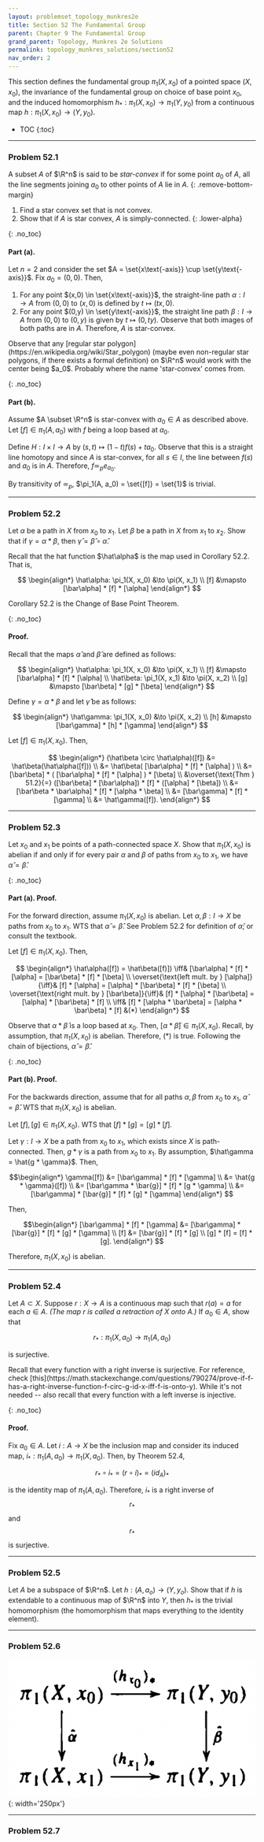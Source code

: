 ```yaml
---
layout: problemset_topology_munkres2e
title: Section 52 The Fundamental Group
parent: Chapter 9 The Fundamental Group
grand_parent: Topology, Munkres 2e Solutions
permalink: topology_munkres_solutions/section52
nav_order: 2
---
```


This section defines the fundamental group $\pi_1(X, x_0)$ of a pointed space $(X, x_0)$, the invariance of the fundamental group on choice of base point $x_0$, and the induced homomorphism $h_*: \pi_1(X, x_0) \to \pi_1(Y, y_0)$ from a continuous map $h: \pi_1(X, x_0) \to (Y, y_0)$.

* TOC
{:toc}

---

<div class='problem_stmt completed' markdown='1'>

### Problem 52.1
A subset $A$ of $\R^n$ is said to be *star-convex* if for some point $a_0$ of $A$, all the line segments joining $a_0$ to other points of $A$ lie in $A$.
{: .remove-bottom-margin}
1. Find a star convex set that is not convex.
2. Show that if $A$ is star convex, $A$ is simply-connected.
{: .lower-alpha}

{: .no_toc}
#### Part (a).
Let $n=2$ and consider the set $A = \set{x\text{-axis}} \cup \set{y\text{-axis}}$. Fix $a_0 = (0,0)$. Then,
1. For any point $(x,0) \in \set{x\text{-axis}}$, the straight-line path $\alpha: I \to A$ from $(0,0)$ to $(x,0)$ is defined by $t \mapsto (tx, 0)$.
2. For any point $(0,y) \in \set{y\text{-axis}}$, the straight line path $\beta: I \to A$ from $(0,0)$ to $(0,y)$ is given by $t \mapsto (0, ty)$.
Observe that both images of both paths are in $A$.
Therefore, $A$ is star-convex.

<div class='problem_notes' markdown='1'>
Observe that any [regular star polygon](https://en.wikipedia.org/wiki/Star_polygon) (maybe even non-regular star polygons, if there exists a formal definition) on $\R^n$ would work with the center being $a_0$. Probably where the name 'star-convex' comes from.
</div>


{: .no_toc}
#### Part (b).
Assume $A \subset \R^n$ is star-convex with $a_0 \in A$ as described above.
Let $[f] \in \pi_1(A, a_0)$ with $f$ being a loop based at $a_0$.

Define $H: I \times I \to A$ by $(s,t) \mapsto (1-t)f(s) + ta_0$. Observe that this is a straight line homotopy and since $A$ is star-convex, for all $s \in I$, the line between $f(s)$ and $a_0$ is in $A$. Therefore, $f \simeq_p e_{a_0}$.

By transitivity of $\simeq_p$, $\pi_1(A, a_0) = \set{[f]} = \set{1}$ is trivial.

</div>

---

<div class='problem_stmt completed' markdown='1'>

### Problem 52.2
Let $\alpha$ be a path in $X$ from $x_0$ to $x_1$. Let $\beta$ be a path in $X$ from $x_1$ to $x_2$. Show that if $\gamma = \alpha * \beta$, then $\hat{\gamma} = \hat{\beta} \circ \hat{\alpha}$.

<div class='problem_notes' markdown='1'>
Recall that the hat function $\hat\alpha$ is the map used in Corollary 52.2. That is,

$$ \begin{align*}
    \hat\alpha: \pi_1(X, x_0) &\to \pi(X, x_1) \\
    [f] &\mapsto [\bar\alpha] * [f] * [\alpha]
\end{align*}
$$

Corollary 52.2 is the Change of Base Point Theorem.
</div>

{: .no_toc}
#### Proof.
Recall that the maps $\hat\alpha$ and $\hat\beta$ are defined as follows:

$$ \begin{align*}
    \hat\alpha: \pi_1(X, x_0) &\to \pi(X, x_1) \\
    [f] &\mapsto [\bar\alpha] * [f] * [\alpha]  \\
    \hat\beta: \pi_1(X, x_1) &\to \pi(X, x_2) \\
    [g] &\mapsto [\bar\beta] * [g] * [\beta]
\end{align*}
$$

Define $\gamma = \alpha * \beta$ and let $\hat\gamma$ be as follows:

$$ \begin{align*}
    \hat\gamma: \pi_1(X, x_0) &\to \pi(X, x_2)   \\
    [h] &\mapsto [\bar\gamma] * [h] * [\gamma]   
\end{align*}
$$

Let $[f] \in \pi_1(X, x_0)$.
Then,

$$ \begin{align*}
(\hat\beta \circ \hat\alpha)([f])
  &= \hat\beta(\hat\alpha([f])) \\
  &= \hat\beta( [\bar\alpha] * [f] * [\alpha] ) \\
  &= [\bar\beta] * ( [\bar\alpha] * [f] * [\alpha] ) * [\beta] \\
  &\overset{\text{Thm } 51.2}{=}
    ([\bar\beta] * [\bar\alpha]) * [f] * ([\alpha] * [\beta]) \\
  &= [\bar\beta * \bar\alpha] * [f] * [\alpha * \beta] \\
  &= [\bar\gamma] * [f] * [\gamma] \\
  &= \hat\gamma([f]).
\end{align*}
$$

</div>

---

<div class='problem_stmt completed' markdown='1'>

### Problem 52.3
Let $x_0$ and $x_1$ be points of a path-connected space $X$. Show that $\pi_1(X, x_0)$ is abelian if and only if for every pair $\alpha$ and $\beta$ of paths from $x_0$ to $x_1$, we have $\hat{\alpha} = \hat{\beta}$.

{: .no_toc}
#### Part (a). Proof.
For the forward direction, assume $\pi_1(X, x_0)$ is abelian.
Let $\alpha, \beta: I \to X$ be paths from $x_0$ to $x_1$. WTS that $\hat\alpha = \hat\beta$. <span class='note'> See Problem 52.2 for definition of $\hat\alpha$; or consult the textbook. </span>

Let $[f] \in \pi_1(X, x_0)$.
Then,

$$ \begin{align*}
    \hat\alpha([f]) = \hat\beta([f)])
    \iff& [\bar\alpha] * [f] * [\alpha] = [\bar\beta] * [f] * [\beta] \\
    \overset{\text{left mult. by } [\alpha]}{\iff}&
      [f] * [\alpha] = [\alpha] * [\bar\beta] * [f] * [\beta] \\
    \overset{\text{right mult. by } [\bar\beta]}{\iff}&
      [f] * [\alpha] * [\bar\beta] = [\alpha] * [\bar\beta] * [f] \\
    \iff&
      [f] * [\alpha * \bar\beta] = [\alpha * \bar\beta] * [f] &(*)
\end{align*}
$$

Observe that $\alpha * \bar\beta$ is a loop based at $x_0$. Then, $[\alpha * \bar\beta] \in \pi_1(X, x_0)$. Recall, by assumption, that $\pi_1(X, x_0)$ is abelian. Therefore, $(*)$ is true. Following the chain of bijections, $\hat\alpha = \hat\beta$.

{: .no_toc}
#### Part (b). Proof.
For the backwards direction, assume that for all paths $\alpha, \beta$ from $x_0$ to $x_1$, $\hat\alpha = \hat\beta$. WTS that $\pi_1(X, x_0)$ is abelian.

Let $[f], [g] \in \pi_1(X, x_0)$. WTS that $[f] * [g] = [g] * [f]$.

Let $\gamma: I \to X$ be a path from $x_0$ to $x_1$, which exists since $X$ is path-connected. Then, $g * \gamma$ is a path from $x_0$ to $x_1$. By assumption, $\hat\gamma = \hat{g * \gamma}$. Then,

$$\begin{align*}
  \gamma([f])
    &= [\bar\gamma] * [f] * [\gamma] \\
    &= \hat{g * \gamma}([f]) \\
    &= [\bar\gamma * \bar{g}] * [f] * [g * \gamma] \\
    &= [\bar\gamma] * [\bar{g}] * [f] * [g] * [\gamma]
\end{align*}
$$

Then,

$$\begin{align*}
  [\bar\gamma] * [f] * [\gamma] &= [\bar\gamma] * [\bar{g}] * [f] * [g] * [\gamma] \\
  [f] &= [\bar{g}] * [f] * [g] \\
  [g] * [f] = [f] * [g].
\end{align*}
$$

Therefore, $\pi_1(X, x_0)$ is abelian.

</div>

---

<div class='problem_stmt completed' markdown='1'>

### Problem 52.4
Let $A \subset X$. Suppose $r: X \to A$ is a continuous map such that $r(a) = a$ for each $a \in A$. *(The map $r$ is called a retraction of $X$ onto $A$.)* If $a_0 \in A$, show that

$$ r_* : \pi_1(X, a_0) \to \pi_1(A, a_0) $$

is surjective.

<div class='problem_notes' markdown='1'>
Recall that every function with a right inverse is surjective. For reference, check [this](https://math.stackexchange.com/questions/790274/prove-if-f-has-a-right-inverse-function-f-circ-g-id-x-iff-f-is-onto-y). While it's not needed -- also recall that every function with a left inverse is injective.
</div>

{: .no_toc}
#### Proof.
Fix $a_0 \in A$.
Let $i: A \to X$ be the inclusion map and consider its induced map, $i_*: \pi_1(A, a_0) \to \pi_1(X, a_0)$.
Then, by Theorem 52.4,

$$ r_* \circ i_* = (r \circ i)_* = (id_A)_* $$

is the identity map of $\pi_1(A, a_0)$.
Therefore, $i_*$ is a right inverse of $$r_*$$ and $$r_*$$ is surjective.

</div>

---

<div class='problem_stmt in_progress' markdown='1'>

### Problem 52.5
Let $A$ be a subspace of $\R^n$. Let $h: (A, a_o) \to (Y, y_o)$. Show that if $h$ is extendable to a continuous map of $\R^n$ into $Y$, then $h_*$ is the trivial homomorphism (the homomorphism that maps everything to the identity element).

</div>

---

<div class='problem_stmt in_progress' markdown='1'>

### Problem 52.6

![diagram 52.6](/assets/images_tm2e/q52.6diagram.png){: width='250px'}

</div>

---

<div class='problem_stmt in_progress' markdown='1'>

### Problem 52.7

</div>
